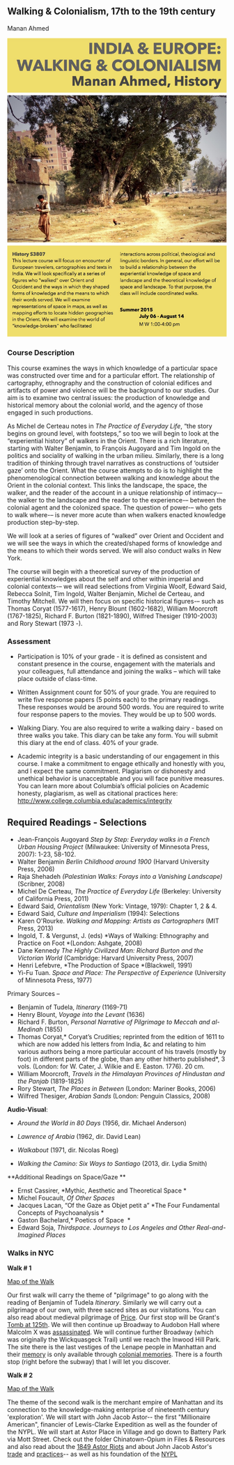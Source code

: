 ## Walking & Colonialism, 17th to the 19th century
Manan Ahmed

 ![Walking](/images/walkingcolonialism2015.jpg "poster")
 
### Course Description

This course examines the ways in which knowledge of a particular space was constructed over time and for a particular effort. The relationship of cartography, ethnography and the construction of colonial edifices and artifacts of power and violence will be the background to our studies. Our aim is to examine two central issues: the production of knowledge and historical memory about the colonial world, and the agency of those engaged in such productions.

As Michel de Certeau notes in *The Practice of Everyday Life*, “the story begins on ground level, with footsteps,” so too we will begin to look at the “experiential history” of walkers in the Orient. There is a rich literature, starting with Walter Benjamin, to François Augoyard and Tim Ingold on the politics and sociality of walking in the urban milieu. Similarly, there is a long tradition of thinking through travel narratives as constructions of ‘outsider gaze’ onto the Orient. What the course attempts to do is to highlight the phenomenological connection between walking and knowledge about the Orient in the colonial context. This links the landscape, the space, the walker, and the reader of the account in a unique relationship of intimacy-– the walker to the landscape and the reader to the experience-– between the colonial agent and the colonized space. The question of power-– who gets to walk where-– is never more acute than when walkers enacted knowledge production step-by-step.

We will look at a series of figures of “walked” over Orient and Occident and we will see the ways in which the created/shaped forms of knowledge and the means to which their words served. We will also conduct walks in New York.

The course will begin with a theoretical survey of the production of experiential knowledges about the self and other within imperial and colonial contexts-– we will read selections from Virginia Woolf, Edward Said, Rebecca Solnit, Tim Ingold, Walter Benjamin, Michel de Certeau, and Timothy Mitchell. We will then focus on specific historical figures-– such as Thomas Coryat (1577-1617), Henry Blount (1602-1682), William Moorcroft (1767-1825), Richard F. Burton (1821-1890), Wilfred Thesiger (1910-2003) and Rory Stewart (1973 -).


### Assessment
* Participation is 10% of your grade - it is defined as consistent and constant presence in the course, engagement with the materials and your colleagues, full attendance and joining the walks – which will take place outside of class-time.

* Written Assignment count for 50% of your grade. You are required to write five response papers (5 points each) to the  primary readings. These responses would be around 500 words. You are required to write four response papers to the movies. They would be up to 500 words.

* Walking Diary. You are also required to write a walking dairy - based on three walks you take. This diary can be take any form. You will submit this diary at the end of class. 40% of your grade.

* Academic integrity is a basic understanding of our engagement in this course. I make a commitment to engage ethically and honestly with you, and I expect the same commitment. Plagiarism or dishonesty and unethical behavior is unacceptable and you will face punitive measures.  You can learn more about Columbia’s official policies on Academic honesty, plagiarism, as well as citational practices here: http://www.college.columbia.edu/academics/integrity

 
## Required Readings - Selections

* Jean-François Augoyard *Step by Step: Everyday walks in a French Urban Housing Project* (Milwaukee: University of Minnesota Press, 2007): 1-23, 58-102.
* Walter Benjamin *Berlin Childhood around 1900* (Harvard University Press, 2006)
* Raja Shehadeh *(Palestinian Walks: Forays into a Vanishing Landscape)* (Scribner, 2008)
* Michel De Certeau, *The Practice of Everyday Life* (Berkeley: University of California Press, 2011)
* Edward Said, *Orientalism* (New York: Vintage, 1979): Chapter 1, 2 & 4.
* Edward Said, *Culture and Imperialism*  (1994): Selections
* Karen O'Rourke. *Walking and Mapping: Artists as Cartographers* (MIT Press, 2013)
* Ingold, T. & Vergunst, J. (eds) *Ways of Walking: Ethnography and Practice on Foot *(London: Ashgate, 2008)
* Dane Kennedy *The Highly Civilized Man: Richard Burton and the Victorian World* (Cambridge: Harvard University Press, 2007)
* Henri Lefebvre, *The Production of Space *(Blackwell, 1991)
* Yi-Fu Tuan. *Space and Place: The Perspective of Experience* (University of Minnesota Press, 1977)

Primary Sources –

* Benjamin of Tudela, *Itinerary* (1169-71)
* Henry Blount, *Voyage into the Levant* (1636)
* Richard F. Burton, *Personal Narrative of Pilgrimage to Meccah and al-Medinah* (1855)
* Thomas Coryat,* Coryat’s Crudities; reprinted from the edition of 1611 to which are now added his letters from India, &c and relating to him various authors being a more particular account of his travels (mostly by foot) in different parts of the globe, than any other hitherto published*, 3 vols. (London: for W. Cater, J. Wilkie and E. Easton. 1776). 20 cm.
* William Moorcroft, *Travels in the Himalayan Provinces of Hindustan and the Panjab* (1819-1825)
* Rory Stewart, *The Places in Between* (London: Mariner Books, 2006)
* Wilfred Thesiger, *Arabian Sands* (London: Penguin Classics, 2008)

**Audio-Visual**:

* *Around the World in 80 Days* (1956, dir. Michael Anderson)
* *Lawrence of Arabia* (1962, dir. David Lean)

* *Walkabout* (1971, dir. Nicolas Roeg)

* *Walking the Camino: Six Ways to Santiago* (2013, dir. Lydia Smith)

​**Additional Readings on Space/Gaze ** 

* Ernst Cassirer, *Mythic, Aesthetic and Theoretical Space * 
* Michel Foucault, *Of Other Spaces  *
* Jacques Lacan, “Of the Gaze as Objet petit a” *The Four Fundamental Concepts of Psychoanalysis * 
* Gaston Bachelard,* Poetics of Space  *
* Edward Soja, *Thirdspace. Journeys to Los Angeles and Other Real-and-Imagined Places*


### Walks in NYC

**Walk # 1**

[Map of the Walk](https://www.google.com/maps/d/edit?mid=zs6KOaeSfSdE.knkxMvFBQ7MI&usp=sharing)

Our first walk will carry the theme of "pilgrimage" to go along with the reading of Benjamin of Tudela *Itinerary*. Similarly we will carry out a pilgrimage of our own, with three sacred sites as our visitations. You can also read about medieval pilgrimage of [Price](http://www.bl.uk/onlinegallery/sacredtexts/mparis.html). Our first stop will be Grant's [Tomb at 125th](http://www.nyc-architecture.com/HAR/HAR008.htm). We will then continue up Broadway to Audobon Hall where Malcolm X was [assassinated](http://maap.columbia.edu/place/240). We will continue further Broadway (which was originally the Wickquasgeck Trail) until we reach the Inwood Hill Park. The site there is the last vestiges of the Lenape people in Manhattan and their [memory](http://myinwood.net/the-indian-caves-of-inwood-hill-park/) is only available through [colonial memories](http://myinwood.net/inwoods-indian-life-reservation/). There is a fourth stop (right before the subway) that I will let you discover. 


**Walk # 2**

[Map of the Walk](https://www.google.com/maps/d/edit?mid=zs6KOaeSfSdE.kPq8MdRZWIuc&usp=sharing)

The theme of the second walk is the merchant empire of Manhattan and its connection to the knowledge-making enterprise of nineteenth century 'exploration'. We will start with John Jacob Astor-- the first "Millionaire American", financier of Lewis-Clarke Expedition as well as the founder of the NYPL. We will start at Astor Place in Village and go down to Battery Park via Mott Street. Check out the folder Chinatown-Opium in Files & Resources and also read about the [1849 Astor Riots](https://en.wikipedia.org/wiki/Astor_Place_Riot) and about John Jacob Astor's [trade](http://www.historynet.com/john-jacob-astor-wealthy-merchant-and-fur-trader.htm) and [practices](http://www.washingtonpost.com/entertainment/books/astoria--john-jacob-astor-and-thomas-jeffersons-lost-pacific-empire-by-peter-stark/2014/03/21/61c53796-a2dd-11e3-a5fa-55f0c77bf39c_story.html)-- as well as his foundation of the [NYPL](http://www.nypl.org/help/about-nypl/history)


